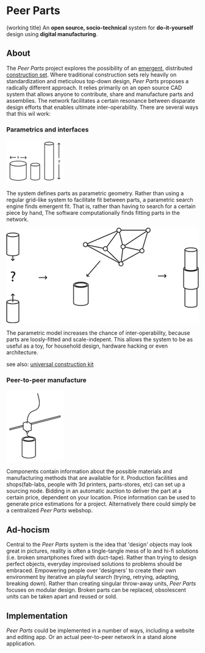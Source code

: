 # Peer Parts
(working title)
An **open source, socio-technical** system for **do-it-yourself** design using **digital manufacturing**.


## About
The *Peer Parts* project explores the possibility of an [emergent](http://en.wikipedia.org/wiki/Emergence), distributed [construction set](http://en.wikipedia.org/wiki/Construction_set). Where traditional construction sets rely heavily on standardization and meticulous top-down design, *Peer Parts* proposes a radically different approach. It relies primarily on an open source CAD system that allows anyone to contribute, share and manufacture parts and assemblies. The network facilitates a certain resonance between disparate design efforts that enables ultimate inter-operability. There are several ways that this wil work:

### Parametrics and interfaces
![parametric](images/parametric.png "parametric")

The system defines parts as parametric geometry. Rather than using a regular grid-like system to facilitate fit between parts, a parametric search engine finds emergent fit. That is, rather than having to search for a certain piece by hand, The software computationally finds fitting parts in the network.

![interfaces](images/assemblyNetwork.png "interfaces")

The parametric model increases the chance of inter-operability, because parts are loosly-fitted and scale-indepent.
This allows the system to be as useful as a toy, for household design, hardware hacking or even architecture.

see also: [universal construction kit](http://fffff.at/free-universal-construction-kit/)

### Peer-to-peer manufacture
![3dprint](images/3dprint.png "3dprint")

Components contain information about the possible materials and manufacturing methods that are available for it.
Production facilities and shops(fab-labs, people with 3d printers, parts-stores, etc) can set up a sourcing node. Bidding in an automatic auction to deliver the part at a certain price, dependent on your location. Price information can be used to generate price estimations for a project. Alternatively there could simply be a centralized *Peer Parts* webshop.

## Ad-hocism
Central to the *Peer Parts* system is the idea that 'design' objects may look great in pictures, reality is often a tingle-tangle mess of lo and hi-fi solutions (i.e. broken smartphones fixed with duct-tape). Rather than trying to design perfect objects, everyday improvised solutions to problems should be embraced. Empowering people over 'designers' to create their own environment by iterative an playful search (trying, retrying, adapting, breaking down).
Rather than creating singular throw-away units, *Peer Parts* focuses on modular design. Broken parts can be replaced, obsolescent units can be taken apart and reused or sold.

## Implementation
*Peer Parts* could be implemented in a number of ways, including a website and editing app. Or an actual peer-to-peer network in a stand alone application.
